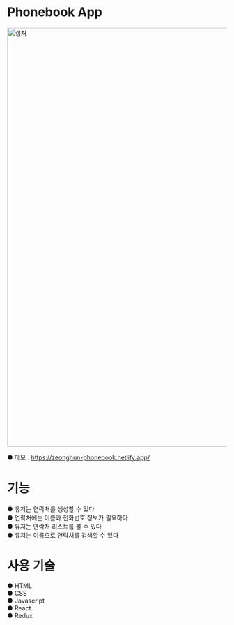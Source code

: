 # Phonebook App

<img width="960" alt="캡처" src="https://user-images.githubusercontent.com/115923975/218944249-afd980f9-f753-4678-ba6c-86b0e6215b66.PNG">  

● 데모 : https://zeonghun-phonebook.netlify.app/  

# 기능
● 유저는 연락처를 생성할 수 있다  
● 연락처에는 이름과 전화번호 정보가 필요하다  
● 유저는 연락처 리스트를 볼 수 있다  
● 유저는 이름으로 연락처를 검색할 수 있다  

# 사용 기술
● HTML  
● CSS  
● Javascript  
● React  
● Redux  
